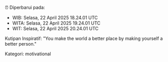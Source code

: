 ⏰ Diperbarui pada:
- WIB: Selasa, 22 April 2025 18.24.01 UTC
- WITA: Selasa, 22 April 2025 19.24.01 UTC
- WIT: Selasa, 22 April 2025 20.24.01 UTC

Kutipan Inspiratif:
"You make the world a better place by making yourself a better person."


Kategori: motivational


